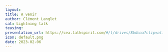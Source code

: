 ```yaml
---
layout:
title: A venir
author: Clément Langlet
cat: Lightning talk
teasing: 
presentation_url: https://cea.talkspirit.com/#/l/drives/8bdnaa?clip=all&type=drive
icon: default.png
date: 2023-02-06
---
```

